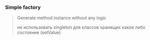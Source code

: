 ### Simple factory
> Generate method instance without any logic
>
>не использовать singleton для классов хранящих какое либо состояние (setValue)